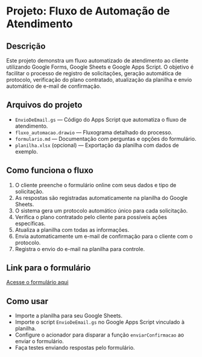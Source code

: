 # Projeto: Fluxo de Automação de Atendimento

## Descrição
Este projeto demonstra um fluxo automatizado de atendimento ao cliente utilizando Google Forms, Google Sheets e Google Apps Script. O objetivo é facilitar o processo de registro de solicitações, geração automática de protocolo, verificação do plano contratado, atualização da planilha e envio automático de e-mail de confirmação.

## Arquivos do projeto
- `EnvioDeEmail.gs` — Código do Apps Script que automatiza o fluxo de atendimento.
- `fluxo_automacao.drawio` — Fluxograma detalhado do processo.
- `formulario.md` — Documentação com perguntas e opções do formulário.
- `planilha.xlsx` (opcional) — Exportação da planilha com dados de exemplo.

## Como funciona o fluxo
1. O cliente preenche o formulário online com seus dados e tipo de solicitação.
2. As respostas são registradas automaticamente na planilha do Google Sheets.
3. O sistema gera um protocolo automático único para cada solicitação.
4. Verifica o plano contratado pelo cliente para possíveis ações específicas.
5. Atualiza a planilha com todas as informações.
6. Envia automaticamente um e-mail de confirmação para o cliente com o protocolo.
7. Registra o envio do e-mail na planilha para controle.

## Link para o formulário
[Acesse o formulário aqui](https://forms.gle/jR76ok36HGqmETdN6)

## Como usar
- Importe a planilha para seu Google Sheets.
- Importe o script `EnvioDeEmail.gs` no Google Apps Script vinculado à planilha.
- Configure o acionador para disparar a função `enviarConfirmacao` ao enviar o formulário.
- Faça testes enviando respostas pelo formulário.
